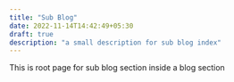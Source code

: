 ```yaml
---
title: "Sub Blog"
date: 2022-11-14T14:42:49+05:30
draft: true
description: "a small description for sub blog index"
---
```


This is root page for sub blog section inside a blog section